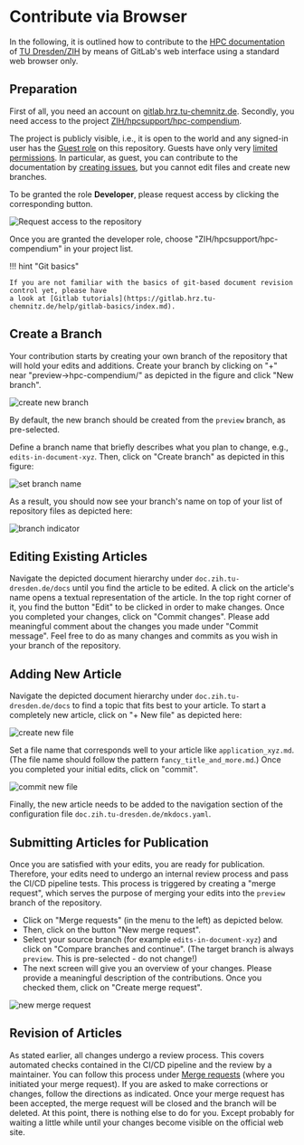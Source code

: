 # Contribute via Browser

In the following, it is outlined how to contribute to the
[HPC documentation](https://doc.zih.tu-dresden.de/) of
[TU Dresden/ZIH](https://tu-dresden.de/zih/) by means of GitLab's web interface using a standard web
browser only.

## Preparation

First of all, you need an account on [gitlab.hrz.tu-chemnitz.de](https://gitlab.hrz.tu-chemnitz.de).
Secondly, you need access to the project
[ZIH/hpcsupport/hpc-compendium](https://gitlab.hrz.tu-chemnitz.de/zih/hpcsupport/hpc-compendium).

The project is publicly visible, i.e., it is open to the world and any signed-in user has the
[Guest role](https://gitlab.hrz.tu-chemnitz.de/help/user/permissions.md) on this repository. Guests
have only very
[limited permissions](https://gitlab.hrz.tu-chemnitz.de/help/user/permissions.md#project-members-permissions).
In particular, as guest, you can contribute to the documentation by
[creating issues](howto_contribute.md#contribute-via-issue), but you cannot edit files and create
new branches.

To be granted the role **Developer**, please request access by clicking the corresponding button.

![Request access to the repository](misc/request_access.png)

Once you are granted the developer role, choose "ZIH/hpcsupport/hpc-compendium" in your project list.

!!! hint "Git basics"

    If you are not familiar with the basics of git-based document revision control yet, please have
    a look at [Gitlab tutorials](https://gitlab.hrz.tu-chemnitz.de/help/gitlab-basics/index.md).

## Create a Branch

Your contribution starts by creating your own branch of the repository that will hold your edits and
additions. Create your branch by clicking on "+" near "preview->hpc-compendium/" as depicted in
the figure and click "New branch".

![create new branch](misc/cb_create_new_branch.png)

By default, the new branch should be created from the `preview` branch, as pre-selected.

Define a branch name that briefly describes what you plan to change, e.g., `edits-in-document-xyz`.
Then, click on "Create branch" as depicted in this figure:

![set branch name](misc/cb_set_branch_name.png)

As a result, you should now see your branch's name on top of your list of repository files as
depicted here:

![branch indicator](misc/cb_branch_indicator.png)

## Editing Existing Articles

Navigate the depicted document hierarchy under `doc.zih.tu-dresden.de/docs` until you find the
article to be edited. A click on the article's name opens a textual representation of the article.
In the top right corner of it, you find the button "Edit" to be clicked in order to make changes.
Once you completed your changes, click on "Commit changes". Please add meaningful comment about the
changes you made under "Commit message". Feel free to do as many changes and commits as you wish in
your branch of the repository.

## Adding New Article

Navigate the depicted document hierarchy under `doc.zih.tu-dresden.de/docs` to find a topic that
fits best to your article. To start a completely new article, click on "+ New file" as depicted
here:

![create new file](misc/cb_create_new_file.png)

Set a file name that corresponds well to your article like `application_xyz.md`.
(The file name should follow the pattern `fancy_title_and_more.md`.)
Once you completed your initial edits, click on "commit".

![commit new file](misc/cb_commit_file.png)

Finally, the new article needs to be added to the navigation section of the configuration file
`doc.zih.tu-dresden.de/mkdocs.yaml`.

## Submitting Articles for Publication

Once you are satisfied with your edits, you are ready for publication.
Therefore, your edits need to undergo an internal review process and pass the CI/CD pipeline tests.
This process is triggered by creating a "merge request", which serves the purpose of merging your edits
into the `preview` branch of the repository.

* Click on "Merge requests" (in the menu to the left) as depicted below.
* Then, click on the button "New merge request".
* Select your source branch (for example `edits-in-document-xyz`) and click on "Compare branches and
  continue". (The target branch is always `preview`. This is pre-selected - do not change!)
* The next screen will give you an overview of your changes. Please provide a meaningful
  description of the contributions. Once you checked them, click on "Create merge request".

![new merge request](misc/cb_new_merge_request.png)

## Revision of Articles

As stated earlier, all changes undergo a review process.
This covers automated checks contained in the CI/CD pipeline and the review by a maintainer.
You can follow this process under
[Merge requests](https://gitlab.hrz.tu-chemnitz.de/zih/hpcsupport/hpc-compendium/-/merge_requests)
(where you initiated your merge request).
If you are asked to make corrections or changes, follow the directions as indicated.
Once your merge request has been accepted, the merge request will be closed and the branch will be deleted.
At this point, there is nothing else to do for you.
Except probably for waiting a little while until your changes become visible on the official web site.
